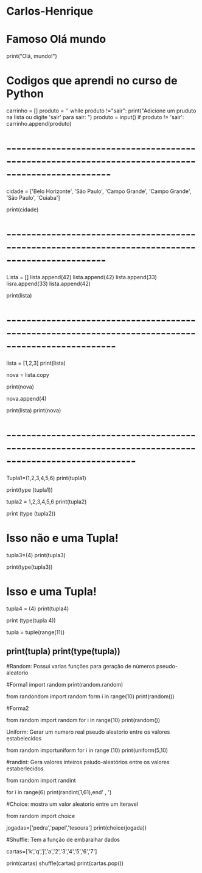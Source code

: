 # Carlos-Henrique

# Famoso Olá mundo 

print("Olá, mundo!")

# Codigos que aprendi no curso de Python 

carrinho = []
produto = ''
while produto !="sair":
    print("Adicione um pruduto na lista ou digite 'sair' para sair: ")
    produto = input()
    if produto != 'sair':
        carrinho.append(produto)
# -------------------------------------------------------------------------------------------------
cidade = ['Belo Horizonte', 'São Paulo', 'Campo Grande', 'Campo Grande', 'São Paulo', 'Cuiaba']

print(cidade)
# ------------------------------------------------------------------------------------------------
Lista = []
lista.append(42)
lista.append(42)
lista.append(33)
lisra.append(33)
lista.append(42)

print(lista) 
# --------------------------------------------------------------------------------------------------
lista = [1,2,3]
print(lista)

nova = lista.copy

print(nova)

nova.append(4)

print(lista)
print(nova)
# ------------------------------------------------------------------------------------------------------
Tupla1=(1,2,3,4,5,6)
print(tupla1)

print(type (tupla1))

tupla2 = 1,2,3,4,5,6
print(tupla2)

print (type (tupla2))

# Isso não e uma Tupla!

tupla3=(4)
print(tupla3)

print(type(tupla3))

# Isso e uma Tupla!

tupla4 = (4)
print(tupla4)


print (type(tupla 4))

tupla = tuple(range(11))

print(tupla)
print(type(tupla))
-----------------------------------------------------------------------

#Random: Possui varias funções para geração de números pseudo-aleatorio

#Forma1
import random
print(random.random)

from randondom import random
form i in range(10)
    print(random())

#Forma2

from random import random
for i in range(10)
    print(random())

Uniform: Gerar um numero real pseudo aleatorio entre os valores estabelecidos

from random importuniform
for i in range (10)
    print(uniform(5,10)

#randint: Gera valores inteiros psiudo-aleatórios entre os valores estaberlecidos 

from random import randint

for i in range(6)
    print(randint(1,61),end' , ')

#Choice: mostra um valor aleatorio entre um iteravel

from random import choice

jogadas=['pedra','papel','tesoura']
print(choice(jogada))

#Shuffle: Tem a função de embaralhar dados 

cartas=['k','q','j','a','2','3','4','5','6','7']

print(cartas)
shuffle(cartas)
print(cartas.pop())
